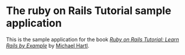 # The ruby on Rails Tutorial sample application

This is the sample application for the book [*Ruby on Rails Tutorial: Learn Rails by Example*](http://www.railstutorial.org/) by [Michael Hartl](http://www.michaelhartl.com/).
